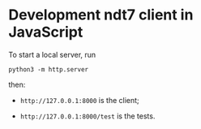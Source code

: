 # Development ndt7 client in JavaScript

To start a local server, run

```
python3 -m http.server
```

then:

- `http://127.0.0.1:8000` is the client;

- `http://127.0.0.1:8000/test` is the tests.
